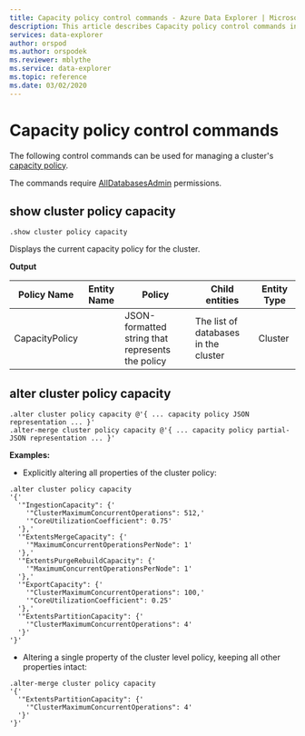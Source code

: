 ```yaml
---
title: Capacity policy control commands - Azure Data Explorer | Microsoft Docs
description: This article describes Capacity policy control commands in Azure Data Explorer.
services: data-explorer
author: orspod
ms.author: orspodek
ms.reviewer: mblythe
ms.service: data-explorer
ms.topic: reference
ms.date: 03/02/2020
---
```

# Capacity policy control commands

The following control commands can be used for managing a cluster's [capacity policy](../management/capacitypolicy.md).

The commands require [AllDatabasesAdmin](../management/access-control/role-based-authorization.md) permissions.

## show cluster policy capacity
```kusto
.show cluster policy capacity
```

Displays the current capacity policy for the cluster.

**Output**

|Policy Name | Entity Name | Policy | Child entities | Entity Type
|---|---|---|---|---
|CapacityPolicy | | JSON-formatted string that represents the policy | The list of databases in the cluster |Cluster


## alter cluster policy capacity

```kusto
.alter cluster policy capacity @'{ ... capacity policy JSON representation ... }'
.alter-merge cluster policy capacity @'{ ... capacity policy partial-JSON representation ... }'
```

**Examples:**

* Explicitly altering all properties of the cluster policy:

```kusto
.alter cluster policy capacity
'{'
  '"IngestionCapacity": {'
    '"ClusterMaximumConcurrentOperations": 512,'
    '"CoreUtilizationCoefficient": 0.75'
  '},'
  '"ExtentsMergeCapacity": {'
    '"MaximumConcurrentOperationsPerNode": 1'
  '},'
  '"ExtentsPurgeRebuildCapacity": {'
    '"MaximumConcurrentOperationsPerNode": 1'
  '},'
  '"ExportCapacity": {'
    '"ClusterMaximumConcurrentOperations": 100,'
    '"CoreUtilizationCoefficient": 0.25'
  '},'
  '"ExtentsPartitionCapacity": {'
    '"ClusterMaximumConcurrentOperations": 4'
  '}'
'}'
```

* Altering a single property of the cluster level policy, keeping all other properties intact:

```kusto
.alter-merge cluster policy capacity
'{'
  '"ExtentsPartitionCapacity": {'
    '"ClusterMaximumConcurrentOperations": 4'
  '}'
'}'
```